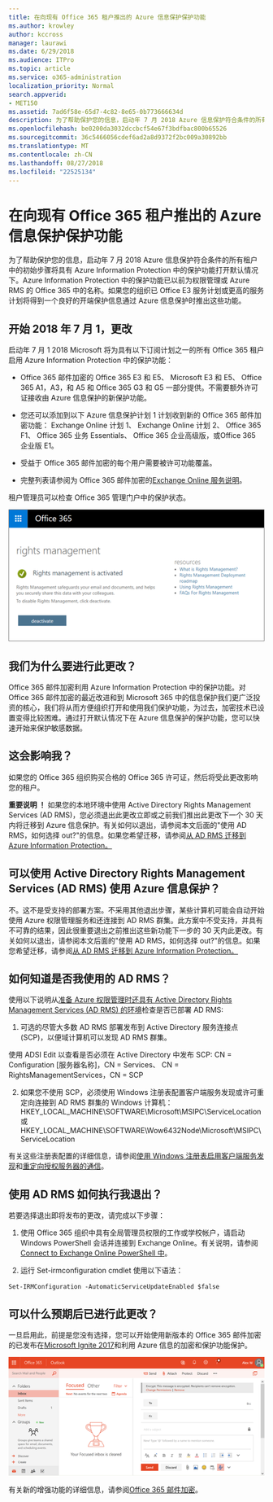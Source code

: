 ```yaml
---
title: 在向现有 Office 365 租户推出的 Azure 信息保护保护功能
ms.author: krowley
author: kccross
manager: laurawi
ms.date: 6/29/2018
ms.audience: ITPro
ms.topic: article
ms.service: o365-administration
localization_priority: Normal
search.appverid:
- MET150
ms.assetid: 7ad6f58e-65d7-4c82-8e65-0b773666634d
description: 为了帮助保护您的信息，启动年 7 月 2018 Azure 信息保护符合条件的所有租户中的初始步骤将具有 Azure Information Protection 中的保护功能打开默认情况下。Azure Information Protection 中的保护功能已以前为权限管理或 Azure RMS 的 Office 365 中的名称。如果您的组织已 Office E3 服务计划或更高的服务计划将得到一个良好的开端保护信息通过 Azure 信息保护时推出这些功能。
ms.openlocfilehash: be0200da3032dccbcf54e67f3bdfbac800b65526
ms.sourcegitcommit: 36c5466056cdef6ad2a8d9372f2bc009a30892bb
ms.translationtype: MT
ms.contentlocale: zh-CN
ms.lasthandoff: 08/27/2018
ms.locfileid: "22525134"
---
```

# <a name="protection-features-in-azure-information-protection-rolling-out-to-existing-office-365-tenants"></a>在向现有 Office 365 租户推出的 Azure 信息保护保护功能

为了帮助保护您的信息，启动年 7 月 2018 Azure 信息保护符合条件的所有租户中的初始步骤将具有 Azure Information Protection 中的保护功能打开默认情况下。Azure Information Protection 中的保护功能已以前为权限管理或 Azure RMS 的 Office 365 中的名称。如果您的组织已 Office E3 服务计划或更高的服务计划将得到一个良好的开端保护信息通过 Azure 信息保护时推出这些功能。
  
## <a name="changes-beginning-july-1-2018"></a>开始 2018 年 7 月 1，更改

启动年 7 月 1 2018 Microsoft 将为具有以下订阅计划之一的所有 Office 365 租户启用 Azure Information Protection 中的保护功能：
  
- Office 365 邮件加密的 Office 365 E3 和 E5、 Microsoft E3 和 E5、 Office 365 A1，A3，和 A5 和 Office 365 G3 和 G5 一部分提供。不需要额外许可证接收由 Azure 信息保护的新保护功能。 
    
- 您还可以添加到以下 Azure 信息保护计划 1 计划收到新的 Office 365 邮件加密功能： Exchange Online 计划 1、 Exchange Online 计划 2、 Office 365 F1、 Office 365 业务 Essentials、 Office 365 企业高级版，或Office 365 企业版 E1。
    
- 受益于 Office 365 邮件加密的每个用户需要被许可功能覆盖。
    
- 完整列表请参阅为 Office 365 邮件加密的[Exchange Online 服务说明](https://technet.microsoft.com/library/exchange-online-service-description.aspx)。 
    
租户管理员可以检查 Office 365 管理门户中的保护状态。 
  
![显示已激活 Office 365 中的权限管理的屏幕截图。](media/303453c8-e4a5-4875-b49f-e80c3eb7b91e.png)
  
## <a name="why-are-we-making-this-change"></a>我们为什么要进行此更改？

Office 365 邮件加密利用 Azure Information Protection 中的保护功能。对 Office 365 邮件加密的最近改进和到 Microsoft 365 中的信息保护我们更广泛投资的核心，我们将从而方便组织打开和使用我们保护功能，为过去，加密技术已设置变得比较困难。通过打开默认情况下在 Azure 信息保护的保护功能，您可以快速开始来保护敏感数据。
  
## <a name="does-this-impact-me"></a>这会影响我？

如果您的 Office 365 组织购买合格的 Office 365 许可证，然后将受此更改影响您的租户。
  
 **重要说明 ！** 如果您的本地环境中使用 Active Directory Rights Management Services (AD RMS)，您必须退出此更改立即或之前我们推出此更改下一个 30 天内将迁移到 Azure 信息保护。有关如何以退出，请参阅本文后面的"使用 AD RMS，如何选择 out?"的信息。如果您希望迁移，请参阅[从 AD RMS 迁移到 Azure Information Protection。](https://docs.microsoft.com/azure/information-protection/plan-design/migrate-from-ad-rms-to-azure-rms)
  
## <a name="can-i-use-azure-information-protection-with-active-directory-rights-management-services-ad-rms"></a>可以使用 Active Directory Rights Management Services (AD RMS) 使用 Azure 信息保护？

不。这不是受支持的部署方案。不采用其他退出步骤，某些计算机可能会自动开始使用 Azure 权限管理服务和还连接到 AD RMS 群集。此方案中不受支持，并具有不可靠的结果，因此很重要退出之前推出这些新功能下一步的 30 天内此更改。有关如何以退出，请参阅本文后面的"使用 AD RMS，如何选择 out?"的信息。如果您希望迁移，请参阅[从 AD RMS 迁移到 Azure Information Protection。](https://docs.microsoft.com/azure/information-protection/plan-design/migrate-from-ad-rms-to-azure-rms)
  
## <a name="how-do-i-know-if-im-using-ad-rms"></a>如何知道是否我使用的 AD RMS？

使用以下说明从[准备 Azure 权限管理时还具有 Active Directory Rights Management Services (AD RMS) 的环境](https://docs.microsoft.com/azure/information-protection/deploy-use/prepare-environment-adrms)检查是否已部署 AD RMS: 
  
1. 可选的尽管大多数 AD RMS 部署发布到 Active Directory 服务连接点 (SCP)，以便域计算机可以发现 AD RMS 群集。 
  
使用 ADSI Edit 以查看是否必须在 Active Directory 中发布 SCP: CN = Configuration [服务器名称]，CN = Services、 CN = RightsManagementServices，CN = SCP
    
2. 如果您不使用 SCP，必须使用 Windows 注册表配置客户端服务发现或许可重定向连接到 AD RMS 群集的 Windows 计算机： HKEY_LOCAL_MACHINE\SOFTWARE\Microsoft\MSIPC\ServiceLocation 或 HKEY_LOCAL_MACHINE\SOFTWARE\Wow6432Node\Microsoft\MSIPC\ServiceLocation 
  
有关这些注册表配置的详细信息，请参阅[使用 Windows 注册表启用客户端服务发现](https://docs.microsoft.com/azure/information-protection/rms-client/client-deployment-notes#enabling-client-side-service-discovery-by-using-the-windows-registry)和[重定向授权服务器的通信](https://docs.microsoft.com/azure/information-protection/rms-client/client-deployment-notes#redirecting-licensing-server-traffic)。
    
## <a name="i-use-ad-rms-how-do-i-opt-out"></a>使用 AD RMS 如何执行我退出？

若要选择退出即将发布的更改，请完成以下步骤：
  
1. 使用 Office 365 组织中具有全局管理员权限的工作或学校帐户，请启动 Windows PowerShell 会话并连接到 Exchange Online。有关说明，请参阅[Connect to Exchange Online PowerShell 中](https://docs.microsoft.com/powershell/exchange/exchange-online/connect-to-exchange-online-powershell/connect-to-exchange-online-powershell?view=exchange-ps)。
    
2. 运行 Set-irmconfiguration cmdlet 使用以下语法：
    
  ```
  Set-IRMConfiguration -AutomaticServiceUpdateEnabled $false 
  ```

## <a name="what-can-i-expect-after-this-change-has-been-made"></a>可以什么预期后已进行此更改？

一旦启用此，前提是您没有选择，您可以开始使用新版本的 Office 365 邮件加密的已发布在[Microsoft Ignite 2017](https://techcommunity.microsoft.com/t5/Security-Privacy-and-Compliance/Email-Encryption-and-Rights-Protection/ba-p/110801)和利用 Azure 信息的加密和保护功能保护。 
  
![显示 OME 的屏幕截图保护 web 上的 Outlook 电子邮件中。](media/599ca9e7-c05a-429e-ae8d-359f1291a3d8.png)
  
有关新的增强功能的详细信息，请参阅[Office 365 邮件加密](ome.md)。
  

